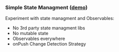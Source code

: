 ### Simple State Managment ([demo](https://es-repo.github.io/angular-exps/simple-state-managment/dist/simple/))
Experiment with state managment and Observables:
- No 3rd party state managment libs 
- No mutable state
- Observables everywhere
- onPush Change Detection Strategy
